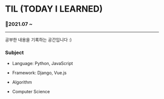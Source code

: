 # TIL (TODAY I LEARNED)

### :date:2021.07 ~

---

공부한 내용을 기록하는 공간입니다 :)

### Subject

- Language: Python, JavaScript

- Framework: Django, Vue.js

- Algorithm

- Computer Science

  



